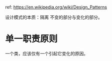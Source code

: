 ref: https://en.wikipedia.org/wiki/Design_Patterns

设计模式的本质：隔离 不变的部分与变化的部分。

# 单一职责原则

一个类，应该仅有一个引起它变化的原因。


# 